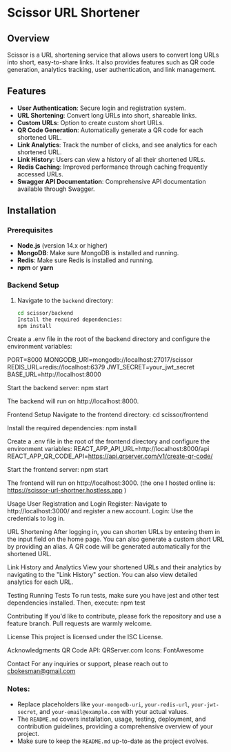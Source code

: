 # Scissor URL Shortener

## Overview

Scissor is a URL shortening service that allows users to convert long URLs into short, easy-to-share links. It also provides features such as QR code generation, analytics tracking, user authentication, and link management.

## Features

- **User Authentication**: Secure login and registration system.
- **URL Shortening**: Convert long URLs into short, shareable links.
- **Custom URLs**: Option to create custom short URLs.
- **QR Code Generation**: Automatically generate a QR code for each shortened URL.
- **Link Analytics**: Track the number of clicks, and see analytics for each shortened URL.
- **Link History**: Users can view a history of all their shortened URLs.
- **Redis Caching**: Improved performance through caching frequently accessed URLs.
- **Swagger API Documentation**: Comprehensive API documentation available through Swagger.


## Installation

### Prerequisites

- **Node.js** (version 14.x or higher)
- **MongoDB**: Make sure MongoDB is installed and running.
- **Redis**: Make sure Redis is installed and running.
- **npm** or **yarn**

### Backend Setup

1. Navigate to the `backend` directory:

   ```bash
   cd scissor/backend
   Install the required dependencies:
   npm install

Create a .env file in the root of the backend directory and configure the environment variables:

PORT=8000
MONGODB_URI=mongodb://localhost:27017/scissor
REDIS_URL=redis://localhost:6379
JWT_SECRET=your_jwt_secret
BASE_URL=http://localhost:8000

Start the backend server:
npm start

The backend will run on http://localhost:8000.

Frontend Setup
Navigate to the frontend directory:
cd scissor/frontend

Install the required dependencies:
npm install

Create a .env file in the root of the frontend directory and configure the environment variables:
REACT_APP_API_URL=http://localhost:8000/api
REACT_APP_QR_CODE_API=https://api.qrserver.com/v1/create-qr-code/

Start the frontend server:
npm start

The frontend will run on http://localhost:3000. (the one I hosted online is: https://scissor-url-shortner.hostless.app )

Usage
User Registration and Login
Register: Navigate to http://localhost:3000/ and register a new account.
Login: Use the credentials to log in.

URL Shortening
After logging in, you can shorten URLs by entering them in the input field on the home page.
You can also generate a custom short URL by providing an alias.
A QR code will be generated automatically for the shortened URL.

Link History and Analytics
View your shortened URLs and their analytics by navigating to the "Link History" section.
You can also view detailed analytics for each URL.

Testing
Running Tests
To run tests, make sure you have jest and other test dependencies installed. Then, execute:
npm test


Contributing
If you'd like to contribute, please fork the repository and use a feature branch. Pull requests are warmly welcome.

License
This project is licensed under the ISC License.

Acknowledgments
QR Code API: QRServer.com
Icons: FontAwesome

Contact
For any inquiries or support, please reach out to cbokesman@gmail.com


### Notes:

- Replace placeholders like `your-mongodb-uri`, `your-redis-url`, `your-jwt-secret`, and `your-email@example.com` with your actual values.
- The `README.md` covers installation, usage, testing, deployment, and contribution guidelines, providing a comprehensive overview of your project.
- Make sure to keep the `README.md` up-to-date as the project evolves.
